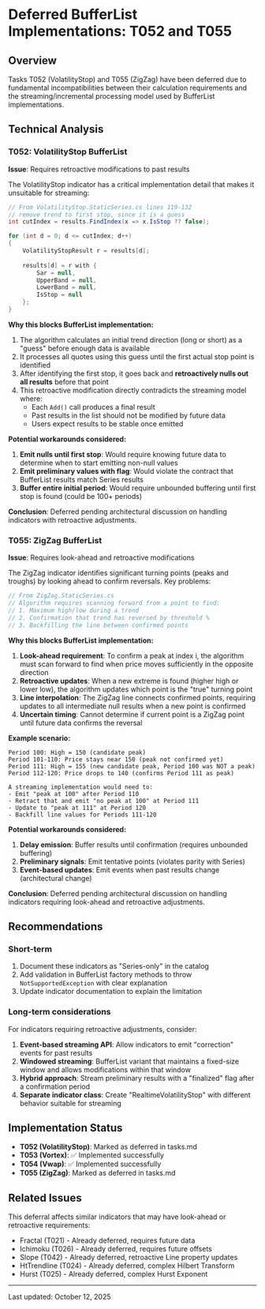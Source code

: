 # Deferred BufferList Implementations: T052 and T055

## Overview

Tasks T052 (VolatilityStop) and T055 (ZigZag) have been deferred due to fundamental incompatibilities between their calculation requirements and the streaming/incremental processing model used by BufferList implementations.

## Technical Analysis

### T052: VolatilityStop BufferList

**Issue**: Requires retroactive modifications to past results

The VolatilityStop indicator has a critical implementation detail that makes it unsuitable for streaming:

```csharp
// From VolatilityStop.StaticSeries.cs lines 119-132
// remove trend to first stop, since it is a guess
int cutIndex = results.FindIndex(x => x.IsStop ?? false);

for (int d = 0; d <= cutIndex; d++)
{
    VolatilityStopResult r = results[d];
    
    results[d] = r with {
        Sar = null,
        UpperBand = null,
        LowerBand = null,
        IsStop = null
    };
}
```

**Why this blocks BufferList implementation:**

1. The algorithm calculates an initial trend direction (long or short) as a "guess" before enough data is available
2. It processes all quotes using this guess until the first actual stop point is identified
3. After identifying the first stop, it goes back and **retroactively nulls out all results** before that point
4. This retroactive modification directly contradicts the streaming model where:
   - Each `Add()` call produces a final result
   - Past results in the list should not be modified by future data
   - Users expect results to be stable once emitted

**Potential workarounds considered:**

1. **Emit nulls until first stop**: Would require knowing future data to determine when to start emitting non-null values
2. **Emit preliminary values with flag**: Would violate the contract that BufferList results match Series results
3. **Buffer entire initial period**: Would require unbounded buffering until first stop is found (could be 100+ periods)

**Conclusion**: Deferred pending architectural discussion on handling indicators with retroactive adjustments.

### T055: ZigZag BufferList

**Issue**: Requires look-ahead and retroactive modifications

The ZigZag indicator identifies significant turning points (peaks and troughs) by looking ahead to confirm reversals. Key problems:

```csharp
// From ZigZag.StaticSeries.cs
// Algorithm requires scanning forward from a point to find:
// 1. Maximum high/low during a trend
// 2. Confirmation that trend has reversed by threshold %
// 3. Backfilling the line between confirmed points
```

**Why this blocks BufferList implementation:**

1. **Look-ahead requirement**: To confirm a peak at index i, the algorithm must scan forward to find when price moves sufficiently in the opposite direction
2. **Retroactive updates**: When a new extreme is found (higher high or lower low), the algorithm updates which point is the "true" turning point
3. **Line interpolation**: The ZigZag line connects confirmed points, requiring updates to all intermediate null results when a new point is confirmed
4. **Uncertain timing**: Cannot determine if current point is a ZigZag point until future data confirms the reversal

**Example scenario:**

```text
Period 100: High = 150 (candidate peak)
Period 101-110: Price stays near 150 (peak not confirmed yet)
Period 111: High = 155 (new candidate peak, Period 100 was NOT a peak)
Period 112-120: Price drops to 140 (confirms Period 111 as peak)

A streaming implementation would need to:
- Emit "peak at 100" after Period 110
- Retract that and emit "no peak at 100" at Period 111
- Update to "peak at 111" at Period 120
- Backfill line values for Periods 111-120
```

**Potential workarounds considered:**

1. **Delay emission**: Buffer results until confirmation (requires unbounded buffering)
2. **Preliminary signals**: Emit tentative points (violates parity with Series)
3. **Event-based updates**: Emit events when past results change (architectural change)

**Conclusion**: Deferred pending architectural discussion on handling indicators requiring look-ahead and retroactive adjustments.

## Recommendations

### Short-term

1. Document these indicators as "Series-only" in the catalog
2. Add validation in BufferList factory methods to throw `NotSupportedException` with clear explanation
3. Update indicator documentation to explain the limitation

### Long-term considerations

For indicators requiring retroactive adjustments, consider:

1. **Event-based streaming API**: Allow indicators to emit "correction" events for past results
2. **Windowed streaming**: BufferList variant that maintains a fixed-size window and allows modifications within that window
3. **Hybrid approach**: Stream preliminary results with a "finalized" flag after a confirmation period
4. **Separate indicator class**: Create "RealtimeVolatilityStop" with different behavior suitable for streaming

## Implementation Status

- **T052 (VolatilityStop)**: Marked as deferred in tasks.md
- **T053 (Vortex)**: ✅ Implemented successfully
- **T054 (Vwap)**: ✅ Implemented successfully
- **T055 (ZigZag)**: Marked as deferred in tasks.md

## Related Issues

This deferral affects similar indicators that may have look-ahead or retroactive requirements:

- Fractal (T021) - Already deferred, requires future data
- Ichimoku (T026) - Already deferred, requires future offsets
- Slope (T042) - Already deferred, retroactive Line property updates
- HtTrendline (T024) - Already deferred, complex Hilbert Transform
- Hurst (T025) - Already deferred, complex Hurst Exponent

---
Last updated: October 12, 2025
